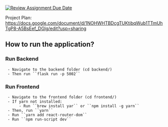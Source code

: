 [![Review Assignment Due Date](https://classroom.github.com/assets/deadline-readme-button-24ddc0f5d75046c5622901739e7c5dd533143b0c8e959d652212380cedb1ea36.svg)](https://classroom.github.com/a/3e23_jye)

Project Plan:
https://docs.google.com/document/d/1NOHWHTBDcgTUKtibqWub1TTmUhTgP8-A5BsEef_DGlg/edit?usp=sharing

## How to run the application?
### Run Backend 
     - Navigate to the backend folder (cd backend/)
     - Then run ``flask run -p 5002``
### Run Frontend 
     - Navigate to the frontend folder (cd frontend/)
     - If yarn not installed:
          - Run ``brew install yar`` or ``npm install -g yarn``
     - Then, run ``yarn``
     - Run ``yarn add react-router-dom``
     - Run ``npm run-script dev``
